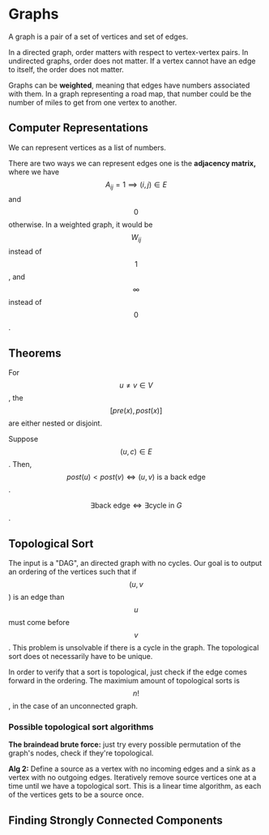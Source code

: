 # Graphs

A graph is a pair of a set of vertices and set of edges. 

In a directed graph, order matters with respect to vertex-vertex pairs. In undirected graphs, order does not matter. If a vertex cannot have an edge to itself, the order does not matter.

Graphs can be **weighted**, meaning that edges have numbers associated with them. In a graph representing a road map, that number could be the number of miles to get from one vertex to another. 

## Computer Representations

We can represent vertices as a list of numbers.

There are two ways we can represent edges one is the **adjacency matrix,** where we have $$A_{ij} = 1 \implies (i,j) \in E$$and $$0$$otherwise. In a weighted graph, it would be $$W_{ij}$$instead of $$1$$, and $$\infty$$instead of $$0$$.

## Theorems

For $$u \neq v \in V$$, the $$[pre(x),post(x)]$$are either nested or disjoint.

Suppose $$(u, c) \in E$$. Then, $$post(u) < post(v) \iff (u, v) \text{ is a back edge}$$.

 $$\exists \text{back edge} \iff \exists \text{cycle in } G$$. 

## Topological Sort

The input is a "DAG", an directed graph with no cycles. Our goal is to output an ordering of the vertices such that if $$(u, v$$\) is an edge than $$u$$must come before $$v$$. This problem is unsolvable if there is a cycle in the graph. The topological sort does ot necessarily have to be unique.

In order to verify that a sort is topological, just check if the edge comes forward in the ordering. The maximium amount of topological sorts is $$n!$$, in the case of an unconnected graph.

### Possible topological sort algorithms

**The braindead brute force:** just try every possible permutation of the graph's nodes, check if they're topological.

**Alg 2:** Define a source as a vertex with no incoming edges and a sink as a vertex with no outgoing edges. Iteratively remove source vertices one at a time until we have a topological sort. This is a linear time algorithm, as each of the vertices gets to be a source once.

## Finding Strongly Connected Components

